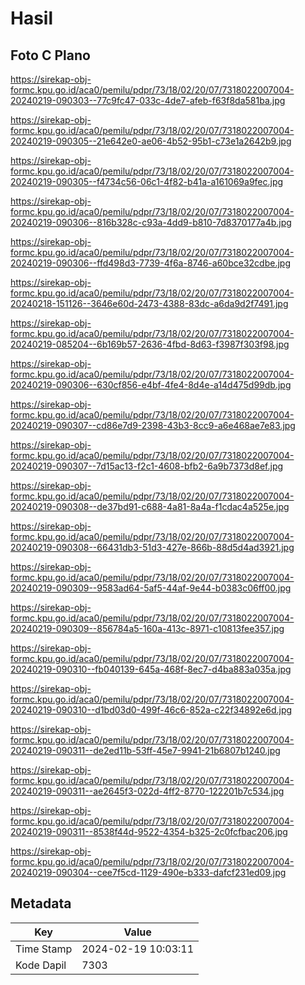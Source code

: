 # Hasil

## Foto C Plano

https://sirekap-obj-formc.kpu.go.id/aca0/pemilu/pdpr/73/18/02/20/07/7318022007004-20240219-090303--77c9fc47-033c-4de7-afeb-f63f8da581ba.jpg

https://sirekap-obj-formc.kpu.go.id/aca0/pemilu/pdpr/73/18/02/20/07/7318022007004-20240219-090305--21e642e0-ae06-4b52-95b1-c73e1a2642b9.jpg

https://sirekap-obj-formc.kpu.go.id/aca0/pemilu/pdpr/73/18/02/20/07/7318022007004-20240219-090305--f4734c56-06c1-4f82-b41a-a161069a9fec.jpg

https://sirekap-obj-formc.kpu.go.id/aca0/pemilu/pdpr/73/18/02/20/07/7318022007004-20240219-090306--816b328c-c93a-4dd9-b810-7d8370177a4b.jpg

https://sirekap-obj-formc.kpu.go.id/aca0/pemilu/pdpr/73/18/02/20/07/7318022007004-20240219-090306--ffd498d3-7739-4f6a-8746-a60bce32cdbe.jpg

https://sirekap-obj-formc.kpu.go.id/aca0/pemilu/pdpr/73/18/02/20/07/7318022007004-20240218-151126--3646e60d-2473-4388-83dc-a6da9d2f7491.jpg

https://sirekap-obj-formc.kpu.go.id/aca0/pemilu/pdpr/73/18/02/20/07/7318022007004-20240219-085204--6b169b57-2636-4fbd-8d63-f3987f303f98.jpg

https://sirekap-obj-formc.kpu.go.id/aca0/pemilu/pdpr/73/18/02/20/07/7318022007004-20240219-090306--630cf856-e4bf-4fe4-8d4e-a14d475d99db.jpg

https://sirekap-obj-formc.kpu.go.id/aca0/pemilu/pdpr/73/18/02/20/07/7318022007004-20240219-090307--cd86e7d9-2398-43b3-8cc9-a6e468ae7e83.jpg

https://sirekap-obj-formc.kpu.go.id/aca0/pemilu/pdpr/73/18/02/20/07/7318022007004-20240219-090307--7d15ac13-f2c1-4608-bfb2-6a9b7373d8ef.jpg

https://sirekap-obj-formc.kpu.go.id/aca0/pemilu/pdpr/73/18/02/20/07/7318022007004-20240219-090308--de37bd91-c688-4a81-8a4a-f1cdac4a525e.jpg

https://sirekap-obj-formc.kpu.go.id/aca0/pemilu/pdpr/73/18/02/20/07/7318022007004-20240219-090308--66431db3-51d3-427e-866b-88d5d4ad3921.jpg

https://sirekap-obj-formc.kpu.go.id/aca0/pemilu/pdpr/73/18/02/20/07/7318022007004-20240219-090309--9583ad64-5af5-44af-9e44-b0383c06ff00.jpg

https://sirekap-obj-formc.kpu.go.id/aca0/pemilu/pdpr/73/18/02/20/07/7318022007004-20240219-090309--856784a5-160a-413c-8971-c10813fee357.jpg

https://sirekap-obj-formc.kpu.go.id/aca0/pemilu/pdpr/73/18/02/20/07/7318022007004-20240219-090310--fb040139-645a-468f-8ec7-d4ba883a035a.jpg

https://sirekap-obj-formc.kpu.go.id/aca0/pemilu/pdpr/73/18/02/20/07/7318022007004-20240219-090310--d1bd03d0-499f-46c6-852a-c22f34892e6d.jpg

https://sirekap-obj-formc.kpu.go.id/aca0/pemilu/pdpr/73/18/02/20/07/7318022007004-20240219-090311--de2ed11b-53ff-45e7-9941-21b6807b1240.jpg

https://sirekap-obj-formc.kpu.go.id/aca0/pemilu/pdpr/73/18/02/20/07/7318022007004-20240219-090311--ae2645f3-022d-4ff2-8770-122201b7c534.jpg

https://sirekap-obj-formc.kpu.go.id/aca0/pemilu/pdpr/73/18/02/20/07/7318022007004-20240219-090311--8538f44d-9522-4354-b325-2c0fcfbac206.jpg

https://sirekap-obj-formc.kpu.go.id/aca0/pemilu/pdpr/73/18/02/20/07/7318022007004-20240219-090304--cee7f5cd-1129-490e-b333-dafcf231ed09.jpg


## Metadata

| Key        | Value               |
| ---------- | ------------------- |
| Time Stamp | 2024-02-19 10:03:11 |
| Kode Dapil | 7303                |



